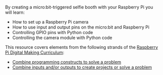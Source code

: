 By creating a micro:bit-triggered selfie booth with your Raspberry Pi you will learn:

- How to set up a Raspberry Pi camera
- How to use input and output pins on the micro:bit and Raspberry Pi
- Controlling GPIO pins with Python code
- Controlling the camera module with Python code

This resource covers elements from the following strands of the [Raspberry Pi Digital Making Curriculum](https://www.raspberrypi.org/curriculum/):

- [Combine programming constructs to solve a problem](https://www.raspberrypi.org/curriculum/programming/builder)
- [Combine inputs and/or outputs to create projects or solve a problem](https://www.raspberrypi.org/curriculum/physical-computing/builder)
